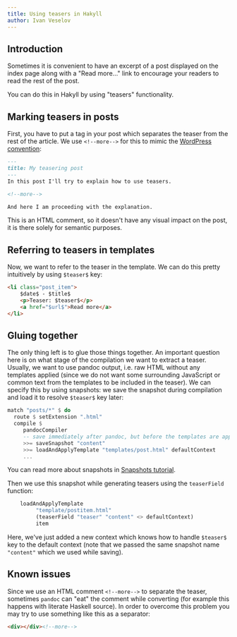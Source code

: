```yaml
---
title: Using teasers in Hakyll
author: Ivan Veselov
---
```


## Introduction

Sometimes it is convenient to have an excerpt of a post displayed on
the index page along with a "Read more..." link to encourage your
readers to read the rest of the post.

You can do this in Hakyll by using "teasers" functionality.

## Marking teasers in posts

First, you have to put a tag in your post which separates the teaser
from the rest of the article. We use `<!--more-->` for this to mimic
the [WordPress convention](http://codex.wordpress.org/Customizing_the_Read_More):

``` markdown
---
title: My teasering post
---
In this post I'll try to explain how to use teasers.

<!--more-->

And here I am proceeding with the explanation.

```

This is an HTML comment, so it doesn't have any visual impact on the
post, it is there solely for semantic purposes.

## Referring to teasers in templates

Now, we want to refer to the teaser in the template. We can do this
pretty intuitively by using `$teaser$` key:

``` html
<li class="post_item">
    $date$ - $title$
    <p>Teaser: $teaser$</p>
    <a href="$url$">Read more</a>
</li>
```

## Gluing together

The only thing left is to glue those things together. An important
question here is on what stage of the compilation we want to extract a
teaser. Usually, we want to use pandoc output, i.e. raw HTML without
any templates applied (since we do not want some surrounding
JavaScript or common text from the templates to be included in the
teaser). We can specify this by using snapshots: we save the snapshot
during compilation and load it to resolve `$teaser$` key later:

``` haskell
match "posts/*" $ do
  route $ setExtension ".html"
  compile $
     pandocCompiler
     -- save immediately after pandoc, but before the templates are applied
     >>= saveSnapshot "content"
     >>= loadAndApplyTemplate "templates/post.html" defaultContext
     ...
```

You can read more about snapshots in
[Snapshots tutorial](/tutorials/05-snapshots-feeds.html).

Then we use this snapshot while generating teasers using the
`teaserField` function:

``` haskell
    loadAndApplyTemplate
         "template/postitem.html"
         (teaserField "teaser" "content" <> defaultContext)
         item
```

Here, we've just added a new context which knows how to handle
`$teaser$` key to the default context (note that we passed the same
snapshot name `"content"` which we used while saving).

## Known issues

Since we use an HTML comment `<!--more-->` to separate the teaser,
sometimes `pandoc` can "eat" the comment while converting (for example
this happens with literate Haskell source). In order to overcome this
problem you may try to use something like this as a separator:

``` html
<div></div><!--more-->
```
